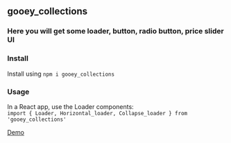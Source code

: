 ## gooey_collections
### Here you will get some loader, button, radio button, price slider UI


### Install

Install using `npm i gooey_collections`

### Usage 

In a React app, use the Loader components:  
`import { Loader, Horizontal_loader, Collapse_loader } from 'gooey_collections'`

[Demo](https://codesandbox.io/s/gooey-loaders-edtgd?file=/src/App.js)